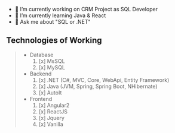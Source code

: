 
- 🔭 I’m currently working on CRM Project as SQL Developer
- 🌱 I’m currently learning Java & React
- 💬 Ask me about "SQL or .NET"

## Technologies of Working

> * Database
>    1. [x] MsSQL
>    2. [x] MySQL
> * Backend
>    1. [x] .NET (C#, MVC, Core, WebApi, Entity Framework)
>    2. [x] Java (JVM, Spring, Spring Boot, NHibernate)
>    3. [x] AutoIt
>* Frontend
>    1. [x] Angular2
>    2. [x] ReactJS
>    3. [x] Jquery
>    4. [x] Vanilla
